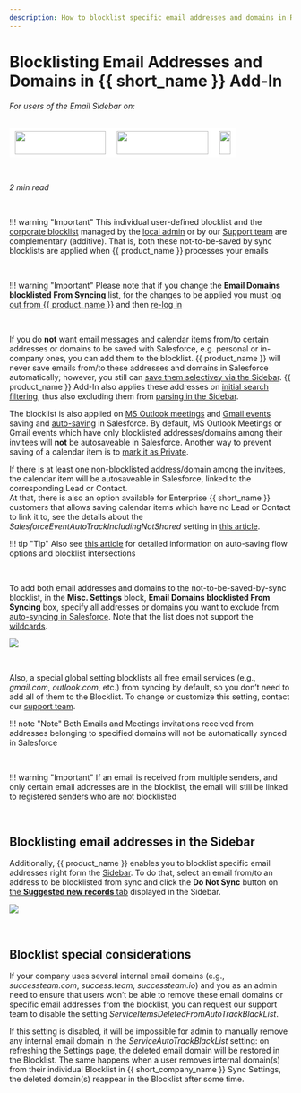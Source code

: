 ```yaml
---
description: How to blocklist specific email addresses and domains in RGES Add-In
---
```

# Blocklisting Email Addresses and Domains in {{ short_name }} Add-In  
  

<i>For users of the Email Sidebar on:</i><br><br>
<div class="container" style="display: inline-block; height: 42px; width: 162px; padding: 5px 10px; background-color: #fff;"><img src="https://revenuegrid.com/revenue-inbox/wp-content/uploads/Exchange1.svg" style="height: 100%; object-fit: contain; vertical-align: middle;"></div><div class="container" style="display: inline-block; height: 42px; width: 163px; padding: 5px 10px; background-color: #fff;"><img src="https://revenuegrid.com/revenue-inbox/wp-content/uploads/Office365.svg" style="height: 100%; object-fit: contain; vertical-align: middle;"></div><div class="container" style="display: inline-block; height: 42px; width: auto; padding: 5px 10px; background-color: #fff;"><img src="https://smartcloudconnect.io/wp-content/uploads/2021/08/logo-Gmail.jpg" style="height: 100%; object-fit: contain; vertical-align: middle;"></div> 

&nbsp;

*2 min read*  

<!-- ShareThis BEGIN --> 
<div class="addthis_inline_share_toolbox"></div>
<!-- End ShareThis --> 

&nbsp;

!!! warning "Important"
    This individual user-defined blocklist and the [corporate blocklist](../Special-Admin-Panel-Settings/#emails_domains_blocklisted_from_sync) managed by the [local admin](../How-to-Log-In-to-the-Admin-Panel/) or by our [Support team](mailto:support@revenuegrid.com) are complementary (additive). That is, both these not-to-be-saved by sync blocklists are applied when {{ product_name }} processes your emails

&nbsp;


!!! warning "Important"
    Please note that if you change the **Email Domains blocklisted From Syncing** list, for the changes to be applied you must [log out from {{ product_name }}](../How-to-Change-Email-Address-in-Your-Product-Account-Office-365/) and then [re-log in](../How-to-Install-and-Run-the-Solution-all-configurations/#ii_rg_email_sidebar_logon)

&nbsp;

If you do **not** want email messages and calendar items from/to certain addresses or domains to be saved with Salesforce, e.g. personal or in-company ones, you can add them to the blocklist. {{ product_name }} will never save emails from/to these addresses and domains in Salesforce automatically; however, you still can [save them selectivey via the Sidebar](../How-to-Save-Internal-or-Blacklisted-Emails-in-Salesforce-%28Adaptive-view%29/). {{ product_name }} Add-In also applies these addresses on [initial search filtering](../Initial-Search-and-Applied-Record-Filters/#internal_emails_corporate_domains_and_the_blocklist), thus also excluding them from [parsing in the Sidebar](../All-User-Actions-in-Add-In-Sidebar/#4_viewing_details_instantly). 

The blocklist is also applied on [MS Outlook meetings](../Saving-Calendar-Items-in-Salesforce-(Adaptive-view)/) and [Gmail events](../Using-the-Solution-for-Salesforce-and-Gmail/#syncing_calendar_events_in_salesforce) saving and [auto-saving](../Saving-Calendar-Items-in-Salesforce-(Adaptive-view)/#meeting_appointment_autosaving) in Salesforce. By default, MS Outlook Meetings or Gmail events which have only blocklisted addresses/domains among their invitees will **not** be autosaveable in Salesforce. Another way to prevent saving of a calendar item is to [mark it as Private](../Calendar-Items-Sync-Special-Patterns-Attendees-Lists,-Private-Items,-Item-Unsharing-and-Deletion/#private_calendar_items).

If there is at least one non-blocklisted address/domain among the invitees, the calendar item will be autosaveable in Salesforce, linked to the corresponding Lead or Contact.  
At that, there is also an option available for Enterprise {{ short_name }} customers that allows saving calendar items which have no Lead or Contact to link it to, see the details about the *SalesforceEventAutoTrackIncludingNotShared* setting in [this article](../Special-Admin-Panel-Settings/#extra_configuration_settings).

!!! tip "Tip"
    Also see [this article](../Special-Admin-Panel-Settings/#auto-saving_and_blocklist_intersections) for detailed information on auto-saving flow options and blocklist intersections

&nbsp;

To add both email addresses and domains to the not-to-be-saved-by-sync blocklist, in the **Misc. Settings** block, **Email Domains blocklisted From Syncing** box, specify all addresses or domains you want to exclude from [auto-syncing in Salesforce](../Synchronization-Engine-An-Overview/). Note that the list does not support the [wildcards](https://www.computerhope.com/jargon/w/wildcard.htm).

![](../assets/images/d33v4339jhl8k0cloudfrontnet/docs/assets/57398d2e903360669faf1f0a/images/5b10f4610428632c466a6ad6.png)

&nbsp;

Also, a special global setting blocklists all free email services (e.g., *gmail.com*, *outlook.com*, etc.) from syncing by default, so you don’t need to add all of them to the Blocklist. To change or customize this setting, contact our [support team](mailto:support@revenuegrid.com).

!!! note "Note"
    Both Emails and Meetings invitations received from addresses belonging to specified domains will not be automatically synced in Salesforce

&nbsp; 

!!! warning "Important"
    If an email is received from multiple senders, and only certain email addresses are in the blocklist, the email will still be linked to registered senders who are not blocklisted

&nbsp;

## Blocklisting email addresses in the Sidebar

Additionally, {{ product_name }} enables you to blocklist specific email addresses right form the [Sidebar](../Introduction/). To do that, select an email from/to an address to be blocklisted from sync and click the **Do Not Sync** button on [the **Suggested new records** tab](../Searching-for-Existing-Salesforce-Records-and-Creating-New-Records-(Adaptive-view)/#the_new_records_tab) displayed in the Sidebar.

![](../assets/images/d33v4339jhl8k0cloudfrontnet/docs/assets/57398d2e903360669faf1f0a/images/5b10f4ac0428632c466a6adb.png)

<br>

## Blocklist special considerations

If your company uses several internal email domains (e.g., *successteam.com*, *success.team*, *successteam.io*) and you as an admin need to ensure that users won’t be able to remove these email domains or specific email addresses from the blocklist, you can request our support team to disable the setting *ServiceItemsDeletedFromAutoTrackBlackList*. 

If this setting is disabled, it will be impossible for admin to manually remove any internal email domain in the *ServiceAutoTrackBlackList* setting: on refreshing the Settings page, the deleted email domain will be restored in the Blocklist.  The same happens when a user removes internal domain(s) from their individual Blocklist in {{ short_company_name }} Sync Settings, the deleted domain(s) reappear in the Blocklist after some time. 


&#160;
 &#160;

